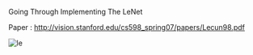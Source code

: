 Going Through Implementing The LeNet 

Paper : http://vision.stanford.edu/cs598_spring07/papers/Lecun98.pdf


![le](https://github.com/KhaledAtef00/CNN-Architectures/assets/105244576/69b3722a-eebc-438e-a489-69578cc68f33)

